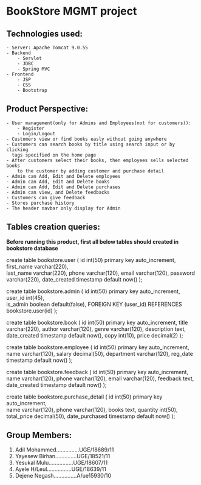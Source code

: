 # BookStore MGMT project

## Technologies used:
	- Server: Apache Tomcat 9.0.55
	- Backend
		- Servlet
		- JDBC
		- Spring MVC
	- Frontend
		- JSP
		- CSS
		- Bootstrap

## Product Perspective:

	- User management(only for Admins and Employees(not for customers)):
		- Register
		- Login/Logout
	- Customers view or find books easly without going anywhere
	- Customers can search books by title using search input or by clicking 
	  tags specified on the home page
	- After customers select their books, then employees sells selected books 
		to the customer by adding customer and purchase detail
	- Admin can Add, Edit and Delete employees
	- Admin can Add, Edit and Delete books
	- Admin can Add, Edit and Delete purchases
	- Admin can view, and Delete feedbacks
	- Customers can give feedback
	- Stores purchase history
	- The header navbar only display for Admin


## Tables creation queries:

**Before running this product, first all below tables should created in bookstore database**

create table bookstore.user
(
	id int(50) primary key auto_increment, 
	first_name varchar(220),  
	last_name varchar(220), 
	phone varchar(120), 
	email varchar(120), 
	password varchar(220),
	date_created timestamp default now()
);

create table bookstore.admin
(
	id int(50) primary key auto_increment, 
	user_id int(45),  
	is_admin boolean default(false),
	FOREIGN KEY (user_id) REFERENCES bookstore.user(id)
);

create table bookstore.book
(
	id int(50) primary key auto_increment, 
	title varchar(220), 
	author varchar(120), 
	genre varchar(120), 
	description text, 
	date_created timestamp default now(), 
	copy int(10), 
	price decimal(2)
);

create table bookstore.employee
(
	id int(50) primary key auto_increment, 
	name varchar(120), 
	salary decimal(50), 
	department varchar(120), 
	reg_date timestamp default now()
);

create table bookstore.feedback 
(
	id int(50) primary key auto_increment, 
	name varchar(120), 
	phone varchar(120), 
	email varchar(120), 
	feedback text, 
	date_created timestamp default now()
);

create table bookstore.purchase_detail
(
	id int(50) primary key auto_increment,  
	name varchar(120), 
	phone varchar(120), 
	books text, 
	quantity int(50), 
	total_price decimal(50), 
	date_purchased timestamp default now()
);


## Group Members:

1. Adil Mohammed...............UGE/18689/11
2. Yayesew Birhan..............UGE/18521/11
3. Yesukal Mulu................UGE/18607/11
4. Ayele H/Leul................UGE/18639/11
5. Dejene Negash...............A/ue15930/10


